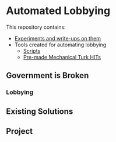 # Automated Lobbying
This repository contains:
- [Experiments and write-ups on them](experiments)
- Tools created for automating lobbying
  - [Scripts](scripts)
  - [Pre-made Mechanical Turk HITs](prompts)

## Government is Broken
### Lobbying
## Existing Solutions
## Project
